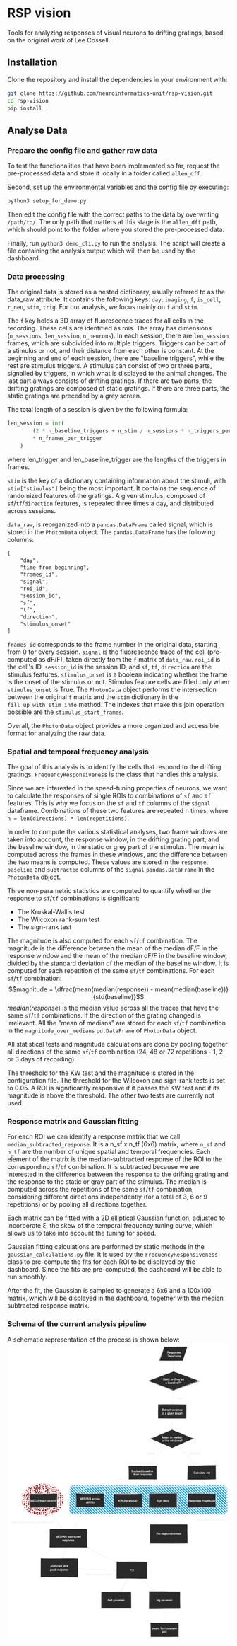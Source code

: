 # RSP vision
Tools for analyzing responses of visual neurons to drifting gratings, based on the original work of Lee Cossell.

## Installation

Clone the repository and install the dependencies in your environment with:
```bash
git clone https://github.com/neuroinformatics-unit/rsp-vision.git
cd rsp-vision
pip install .
```

## Analyse Data
### Prepare the config file and gather raw data
To test the functionalities that have been implemented so far, request the pre-processed data and store it locally in a folder called `allen_dff`.

Second, set up the environmental variables and the config file by executing:
```bash
python3 setup_for_demo.py
```
Then edit the config file with the correct paths to the data by overwriting `/path/to/`. The only path that matters at this stage is the `allen_dff` path, which should point to the folder where you stored the pre-processed data.

Finally, run `python3 demo_cli.py` to run the analysis. The script will create a file containing the analysis output which will then be used by the dashboard.

### Data processing

The original data is stored as a nested dictionary, usually referred to as the data_raw attribute. It contains the following keys: `day`, `imaging`, `f`, `is_cell`, `r_neu`, `stim`, `trig`. For our analysis, we focus mainly on `f` and `stim`.

The `f` key holds a 3D array of fluorescence traces for all cells in the recording. These cells are identified as rois. The array has dimensions (`n_sessions`, `len_session`, `n_neurons`). In each session, there are `len_session` frames, which are subdivided into multiple triggers. Triggers can be part of a stimulus or not, and their distance from each other is constant. At the beginning and end of each session, there are "baseline triggers", while the rest are stimulus triggers. A stimulus can consist of two or three parts, signalled by triggers, in which what is displayed to the animal changes. The last part always consists of drifting gratings. If there are two parts, the drifting gratings are composed of static gratings. If there are three parts, the static gratings are preceded by a grey screen.

The total length of a session is given by the following formula:

```python
len_session = int(
        (2 * n_baseline_triggers + n_stim / n_sessions * n_triggers_per_stim)
        * n_frames_per_trigger
    )
```
where len_trigger and len_baseline_trigger are the lengths of the triggers in frames.

`stim` is the key of a dictionary containing information about the stimuli, with `stim["stimulus"]` being the most important. It contains the sequence of randomized features of the gratings. A given stimulus, composed of `sf`/`tf`/`direction` features, is repeated three times a day, and distributed across sessions.

`data_raw`, is reorganized into a `pandas.DataFrame` called signal, which is stored in the `PhotonData` object. The `pandas.DataFrame` has the following columns:

```
[
    "day",
    "time from beginning",
    "frames_id",
    "signal",
    "roi_id",
    "session_id",
    "sf",
    "tf",
    "direction",
    "stimulus_onset"
]
```
`frames_id` corresponds to the frame number in the original data, starting from 0 for every session. `signal` is the fluorescence trace of the cell (pre-computed as dF/F), taken directly from the `f` matrix of `data_raw`. `roi_id` is the cell's ID, `session_id` is the session ID, and `sf`, `tf`, `direction` are the stimulus features. `stimulus_onset` is a boolean indicating whether the frame is the onset of the stimulus or not. Stimulus feature cells are filled only when `stimulus_onset` is True. The `PhotonData` object performs the intersection between the original `f` matrix and the `stim` dictionary in the `fill_up_with_stim_info` method. The indexes that make this join operation possible are the `stimulus_start_frames`.

Overall, the `PhotonData` object provides a more organized and accessible format for analyzing the raw data.

### Spatial and temporal frequency analysis

The goal of this analysis is to identify the cells that respond to the drifting gratings. `FrequencyResponsiveness` is the class that handles this analysis.

Since we are interested in the speed-tuning properties of neurons, we want to calculate the responses of single ROIs to combinations of `sf` and `tf` features. This is why we focus on the `sf` and `tf` columns of the `signal` dataframe. Combinations of these two features are repeated n times, where `n = len(directions) * len(repetitions)`.

In order to compute the various statistical analyses, two frame windows are taken into account, the response window, in the drifting grating part, and the baseline window, in the static or grey part of the stimulus. The mean is computed across the frames in these windows, and the difference between the two means is computed. These values are stored in the `response`, `baseline` and `subtracted` columns of the `signal` `pandas.DataFrame` in the `PhotonData` object.

Three non-parametric statistics are computed to quantify whether the response to `sf`/`tf` combinations is significant:
- The Kruskal-Wallis test
- The Wilcoxon rank-sum test
- The sign-rank test

The magnitude is also computed for each `sf`/`tf` combination. The magnitude is the difference between the mean of the median dF/F in the response window and the mean of the median dF/F in the baseline window, divided by the standard deviation of the median of the baseline window. It is computed for each repetition of the same `sf`/`tf` combinations.
For each `sf`/`tf` combination:
$$magnitude = \dfrac{mean(median(response)) - mean(median(baseline))}{std(baseline)}$$
$`median(response)`$ is the median value across all the traces that have the same `sf`/`tf` combinations. If the direction of the grating changed is irrelevant.
All the "mean of medians" are stored for each `sf`/`tf` combination in the `magnitude_over_medians` `pd.DataFrame` of `PhotonData` object.


All statistical tests and magnitude calculations are done by pooling together all directions of the same `sf`/`tf` combination (24, 48 or 72 repetitions - 1, 2 or 3 days of recording).

The threshold for the KW test and the magnitude is stored in the configuration file. The threshold for the Wilcoxon and sign-rank tests is set to 0.05. A ROI is significantly responsive if it passes the KW test and if its magnitude is above the threshold. The other two tests are currently not used.

### Response matrix and Gaussian fitting

For each ROI we can identify a response matrix that we call `median_subtracted_response`. It is a n_sf x n_tf (6x6) matrix, where `n_sf` and `n_tf` are the number of unique spatial and temporal frequencies. Each element of the matrix is the median-subtracted response of the ROI to the corresponding `sf`/`tf` combination. It is subtracted because we are interested in the difference between the response to the drifting grating and the response to the static or gray part of the stimulus. The median is computed across the repetitions of the same `sf`/`tf` combination, considering different directions independently (for a total of 3, 6 or 9 repetitions) or by pooling all directions together.

Each matrix can be fitted with a 2D elliptical Gaussian function, adjusted to incorporate ξ, the skew of the temporal frequency tuning curve, which allows us to take into account the tuning for speed.

Gaussian fitting calculations are performed by static methods in the `gaussian_calculations.py` file. It is used by the `FrequencyResponsiveness` class to pre-compute the fits for each ROI to be displayed by the dashboard. Since the fits are pre-computed, the dashboard will be able to run smoothly.

After the fit, the Gaussian is sampled to generate a 6x6 and a 100x100 matrix, which will be displayed in the dashboard, together with the median subtracted response matrix.

### Schema of the current analysis pipeline
A schematic representation of the process is shown below:
![Responsiveness analysis diagram](https://raw.githubusercontent.com/neuroinformatics-unit/rsp-vision/565b6ef3288cc5bec37341c796f11bd5e185c61a/docs/Responsiveness%20analysis%20diagram.png?token=AG642BSFJXAYISC6PI73XGDEN5QPY)
